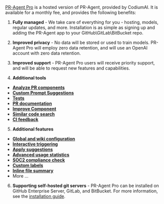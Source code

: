 [PR-Agent Pro](https://www.codium.ai/pricing/) is a hosted version of PR-Agent, provided by CodiumAI. It is available for a monthly fee, and provides the following benefits:

1. **Fully managed** - We take care of everything for you - hosting, models, regular updates, and more. Installation is as simple as signing up and adding the PR-Agent app to your GitHub\GitLab\BitBucket repo.

2. **Improved privacy** - No data will be stored or used to train models. PR-Agent Pro will employ zero data retention, and will use an OpenAI account with zero data retention.

3. **Improved support** - PR-Agent Pro users will receive priority support, and will be able to request new features and capabilities.

4. **Additional tools**
- [**Analyze PR components**](./tools/analyze.md/)
- [**Custom Prompt Suggestions**](./tools/custom_prompt.md/)
- [**Tests**](./tools/test.md/)
- [**PR documentation**](./tools/documentation.md/)
- [**Improve Component**](https://pr-agent-docs.codium.ai/tools/improve_component/)
- [**Similar code search**](https://pr-agent-docs.codium.ai/tools/similar_code/)
- [**CI feedback**](./tools/ci_feedback.md/)

5. **Additional features**
- [**Global and wiki configuration**](./usage-guide/configuration_options.md/#wiki-configuration-file)
- [**Interactive triggering**](./usage-guide/automations_and_usage.md/#interactive-triggering)
- [**Apply suggestions**](https://pr-agent-docs.codium.ai/tools/improve/#example-usage)
- [**Advanced usage statistics**](https://www.codium.ai/contact/#/)
- [**SOC2 compliance check**](./tools/review.md/#soc2-ticket-compliance)
- [**Custom labels**](./tools/describe.md/#handle-custom-labels-from-the-repos-labels-page)
- [**Inline file summary**](https://pr-agent-docs.codium.ai/tools/describe/#inline-file-summary)
- More ...

6. **Supporting self-hosted git servers** - PR-Agent Pro can be installed on GitHub Enterprise Server, GitLab, and BitBucket. For more information, see the [installation guide](https://pr-agent-docs.codium.ai/installation/pr_agent_pro/).
